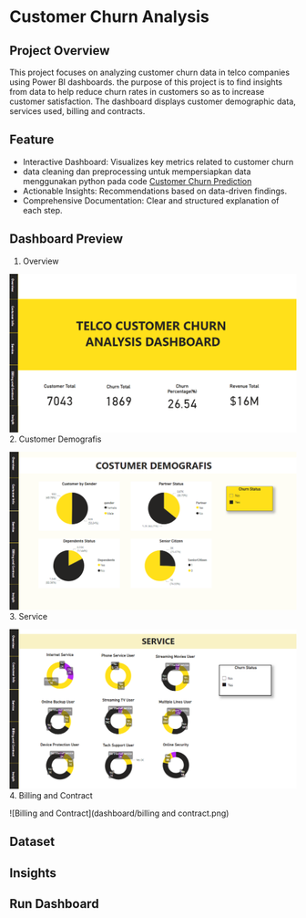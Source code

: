 # Customer Churn Analysis

## Project Overview
This project focuses on analyzing customer churn data in telco companies using Power BI dashboards. the purpose of this project is to find insights from data to help reduce churn rates in customers so as to increase customer satisfaction. The dashboard displays customer demographic data, services used, billing and contracts.

## Feature 
* Interactive Dashboard: Visualizes key metrics related to customer churn
* data cleaning dan preprocessing untuk mempersiapkan data menggunakan python pada code [Customer Churn Prediction](https://github.com/Smjfirna/Customer-churn-prediction/blob/main/Notebook.py)
* Actionable Insights: Recommendations based on data-driven findings.
* Comprehensive Documentation: Clear and structured explanation of each step.

## Dashboard Preview
1. Overview

![Overview](dashboard/overview.png)
2. Customer Demografis

![Customer Demografis](dashboard/customer_info.png)
3. Service

![Service](dashboard/service.png)
4. Billing and Contract

![Billing and Contract](dashboard/billing and contract.png)

## Dataset

## Insights

## Run Dashboard
